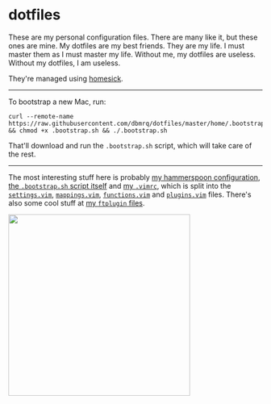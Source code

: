 # dotfiles

These are my personal configuration files. There are many like it, but these
ones are mine. My dotfiles are my best friends. They are my life. I must
master them as I must master my life. Without me, my dotfiles are useless.
Without my dotfiles, I am useless.

They're managed using
[homesick](https://github.com/technicalpickles/homesick).

---

To bootstrap a new Mac, run:

    curl --remote-name https://raw.githubusercontent.com/dbmrq/dotfiles/master/home/.bootstrap.sh && chmod +x .bootstrap.sh && ./.bootstrap.sh

That'll download and run the `.bootstrap.sh` script, which will take care of
the rest.

---

The most interesting stuff here is probably
[my hammerspoon configuration](https://github.com/dbmrq/dotfiles/tree/master/home/.hammerspoon),
[the `.bootstrap.sh` script itself](https://github.com/dbmrq/dotfiles/blob/master/home/.bootstrap.sh)
and [my `.vimrc`](https://github.com/dbmrq/dotfiles/blob/master/home/.vimrc),
which is split into the
[`settings.vim`](https://github.com/dbmrq/dotfiles/blob/master/home/.vim/settings.vim),
[`mappings.vim`](https://github.com/dbmrq/dotfiles/blob/master/home/.vim/mappings.vim),
[`functions.vim`](https://github.com/dbmrq/dotfiles/blob/master/home/.vim/functions.vim)
and
[`plugins.vim`](https://github.com/dbmrq/dotfiles/blob/master/home/.vim/plugins.vim)
files. There's also some cool stuff at
[my `ftplugin` files](https://github.com/dbmrq/dotfiles/tree/master/home/.vim/ftplugin).


<img src="http://media.creativebloq.futurecdn.net/sites/creativebloq.com/files/images/2014/07/c88056dea9dd2944000badf9e086f745.jpg" width="360">
